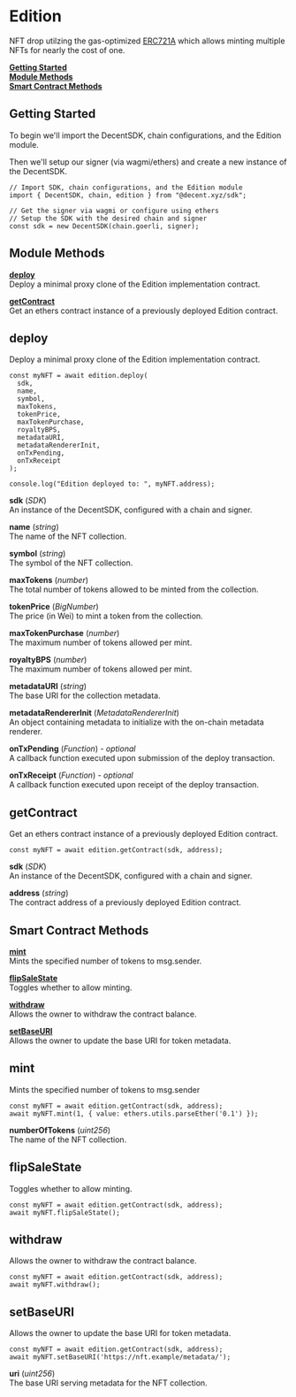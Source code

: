 # Edition

NFT drop utilzing the gas-optimized [ERC721A](https://www.azuki.com/erc721a) which allows minting multiple NFTs for nearly the cost of one.

[**Getting Started**](#getting-started)  
[**Module Methods**](#module-methods)  
[**Smart Contract Methods**](#smart-contract-methods)  

## Getting Started

To begin we'll import the DecentSDK, chain configurations, and the Edition module.

Then we'll setup our signer (via wagmi/ethers) and create a new instance of the DecentSDK.

```
// Import SDK, chain configurations, and the Edition module
import { DecentSDK, chain, edition } from "@decent.xyz/sdk";

// Get the signer via wagmi or configure using ethers
// Setup the SDK with the desired chain and signer
const sdk = new DecentSDK(chain.goerli, signer);
```

## Module Methods

[**deploy**](#deploy)  
Deploy a minimal proxy clone of the Edition implementation contract.

[**getContract**](#getcontract)  
Get an ethers contract instance of a previously deployed Edition contract.

## deploy

Deploy a minimal proxy clone of the Edition implementation contract.

```
const myNFT = await edition.deploy(
  sdk,
  name,
  symbol,
  maxTokens,
  tokenPrice,
  maxTokenPurchase,
  royaltyBPS,
  metadataURI,
  metadataRendererInit,
  onTxPending,
  onTxReceipt
);

console.log("Edition deployed to: ", myNFT.address);
```

**sdk** (*SDK*)  
An instance of the DecentSDK, configured with a chain and signer.

**name** (*string*)  
The name of the NFT collection.

**symbol** (*string*)  
The symbol of the NFT collection.

**maxTokens** (*number*)  
The total number of tokens allowed to be minted from the collection.

**tokenPrice** (*BigNumber*)  
The price (in Wei) to mint a token from the collection.

**maxTokenPurchase** (*number*)  
The maximum number of tokens allowed per mint.

**royaltyBPS** (*number*)  
The maximum number of tokens allowed per mint.

**metadataURI** (*string*)  
The base URI for the collection metadata.

**metadataRendererInit** (*MetadataRendererInit*)  
An object containing metadata to initialize with the on-chain metadata renderer.

**onTxPending** (*Function*) - *optional*  
A callback function executed upon submission of the deploy transaction.

**onTxReceipt** (*Function*) - *optional*  
A callback function executed upon receipt of the deploy transaction.

## getContract

Get an ethers contract instance of a previously deployed Edition contract.

```
const myNFT = await edition.getContract(sdk, address);
```

**sdk** (*SDK*)  
An instance of the DecentSDK, configured with a chain and signer.

**address** (*string*)  
The contract address of a previously deployed Edition contract.

## Smart Contract Methods

[**mint**](#mint)  
Mints the specified number of tokens to msg.sender.

[**flipSaleState**](#flipsalestate)  
Toggles whether to allow minting.

[**withdraw**](#withdraw)  
Allows the owner to withdraw the contract balance.

[**setBaseURI**](#setbaseuri)  
Allows the owner to update the base URI for token metadata. 

## mint

Mints the specified number of tokens to msg.sender

```
const myNFT = await edition.getContract(sdk, address);
await myNFT.mint(1, { value: ethers.utils.parseEther('0.1') });
```

**numberOfTokens** (*uint256*)  
The name of the NFT collection.


## flipSaleState

Toggles whether to allow minting.

```
const myNFT = await edition.getContract(sdk, address);
await myNFT.flipSaleState();
```


## withdraw

Allows the owner to withdraw the contract balance.

```
const myNFT = await edition.getContract(sdk, address);
await myNFT.withdraw();
```

## setBaseURI

Allows the owner to update the base URI for token metadata.

```
const myNFT = await edition.getContract(sdk, address);
await myNFT.setBaseURI('https://nft.example/metadata/');
```

**uri** (*uint256*)  
The base URI serving metadata for the NFT collection.
